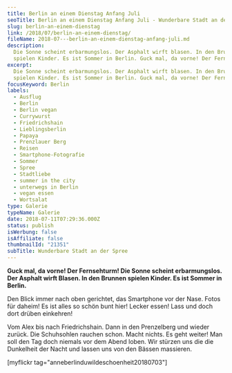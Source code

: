 ```yaml
---
title: Berlin an einem Dienstag Anfang Juli
seoTitle: Berlin an einem Dienstag Anfang Juli - Wunderbare Stadt an der Spree
slug: berlin-an-einem-dienstag
link: /2018/07/berlin-an-einem-dienstag/
fileName: 2018-07---berlin-an-einem-dienstag-anfang-juli.md
description:
  Die Sonne scheint erbarmungslos. Der Asphalt wirft blasen. In den Brunnen
  spielen Kinder. Es ist Sommer in Berlin. Guck mal, da vorne! Der Fernsehturm!
excerpt:
  Die Sonne scheint erbarmungslos. Der Asphalt wirft blasen. In den Brunnen
  spielen Kinder. Es ist Sommer in Berlin. Guck mal, da vorne! Der Fernsehturm!
focusKeyword: Berlin
labels:
  - Ausflug
  - Berlin
  - Berlin vegan
  - Currywurst
  - Friedrichshain
  - Lieblingsberlin
  - Papaya
  - Prenzlauer Berg
  - Reisen
  - Smartphone-Fotografie
  - Sommer
  - Spree
  - Stadtliebe
  - summer in the city
  - unterwegs in Berlin
  - vegan essen
  - Wortsalat
type: Galerie
typeName: Galerie
date: 2018-07-11T07:29:36.000Z
status: publish
isWerbung: false
isAffiliate: false
thumbnailId: "21351"
subTitle: Wunderbare Stadt an der Spree
---
```


<strong>Guck mal, da vorne! Der Fernsehturm! Die Sonne scheint erbarmungslos.
Der Asphalt wirft Blasen. In den Brunnen spielen Kinder. Es ist Sommer in
Berlin.</strong>

Den Blick immer nach oben gerichtet, das Smartphone vor der Nase. Fotos für
daheim! Es ist alles so schön bunt hier! Lecker essen! Lass und doch dort drüben
einkehren!

Vom Alex bis nach Friedrichshain. Dann in den Prenzelberg und wieder zurück. Die
Schuhsohlen rauchen schon. Macht nichts. Es geht weiter! Man soll den Tag doch
niemals vor dem Abend loben. Wir stürzen uns die die Dunkelheit der Nacht und
lassen uns von den Bässen massieren.

[myflickr tag="anneberlinduwildeschoenheit20180703"]
